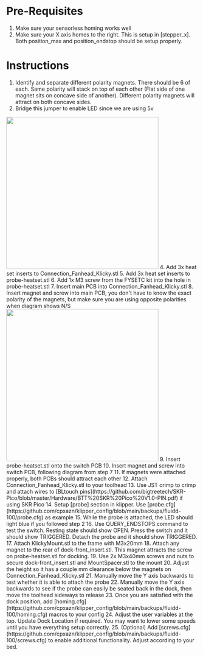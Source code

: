 # Pre-Requisites
1. Make sure your sensorless homing works well
2. Make sure your X axis homes to the right. This is setup in [stepper_x]. Both position_max and position_endstop should be setup properly.

# Instructions
1. Identify and separate different polarity magnets. There should be 6 of each. Same polarity will stack on top of each other (Flat side of one magnet sits on concave side of another). Different polarity magnets will attract on both concave sides.
2. Bridge this jumper to enable LED since we are using 5v 
<img src="https://github.com/tanaes/whopping_Voron_mods/blob/main/pcb_klicky/Images/5v.jpeg" width=400>
4. Add 3x heat set inserts to Connection_Fanhead_Klicky.stl
5. Add 3x heat set inserts to probe-heatset.stl
6. Add 1x M3 screw from the FYSETC kit into the hole in probe-heatset.stl
7. Insert main PCB into Connection_Fanhead_Klicky.stl
8. Insert magnet and screw into main PCB, you don't have to know the exact polarity of the magnets, but make sure you are using opposite polarities when diagram shows N/S <img src="https://github.com/tanaes/whopping_Voron_mods/blob/main/pcb_klicky/Images/magnets.jpeg" width=400>
9. Insert probe-heatset.stl onto the switch PCB
10. Insert magnet and screw into switch PCB, following diagram from step 7
11. If magnets were attached properly, both PCBs should attract each other
12. Attach Connection_Fanhead_Klicky.stl to your toolhead
13. Use JST crimp to crimp and attach wires to [BLtouch pins](https://github.com/bigtreetech/SKR-Pico/blob/master/Hardware/BTT%20SKR%20Pico%20V1.0-PIN.pdf) if using SKR Pico
14. Setup [probe] section in klipper. Use [probe.cfg](https://github.com/cpxazn/klipper_config/blob/main/backups/fluidd-100/probe.cfg) as example
15. While the probe is attached, the LED should light blue if you followed step 2
16. Use QUERY_ENDSTOPS command to test the switch. Resting state should show OPEN. Press the switch and it should show TRIGGERED. Detach the probe and it should show TRIGGERED.
17. Attach KlickyMount.stl to the frame with M3x20mm
18. Attach any magnet to the rear of dock-front_insert.stl. This magnet attracts the screw on probe-heatset.stl for docking.
19. Use 2x M3x40mm screws and nuts to secure dock-front_insert.stl and MountSpacer.stl to the mount
20. Adjust the height so it has a couple mm clearance below the magnets on Connection_Fanhead_Klicky.stl
21. Manually move the Y axis backwards to test whether it is able to attach the probe
22. Manually move the Y axis backwards to see if the probe can easily be seated back in the dock, then move the toolhead sideways to release
23. Once you are satisfied with the dock position, add [homing.cfg](https://github.com/cpxazn/klipper_config/blob/main/backups/fluidd-100/homing.cfg) macros to your config
24. Adjust the user variables at the top. Update Dock Location if required. You may want to lower some speeds until you have everything setup correctly.
25. (Optional) Add [screws.cfg](https://github.com/cpxazn/klipper_config/blob/main/backups/fluidd-100/screws.cfg) to enable additional functionality. Adjust according to your bed.
